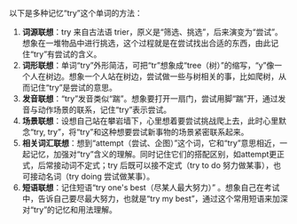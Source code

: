 以下是多种记忆“try”这个单词的方法：
1. **词源联想**：try 来自古法语 trier，原义是“筛选、挑选”，后来演变为“尝试”。想象在一堆物品中进行挑选，这个过程就是在尝试找出合适的东西，由此记住“try”有尝试的含义。
2. **词形联想**：单词“try”外形简洁，可把“tr”想象成“tree（树）”的缩写，“y”像一个人在树边。想象一个人站在树边，尝试做一些与树相关的事，比如爬树，从而记住“try”是尝试的意思。
3. **发音联想**：“try”发音类似“踹”。想象要打开一扇门，尝试用脚“踹”开，通过发音与动作场景的联系，记住“try”表示尝试。
4. **场景联想**：设想自己站在攀岩墙下，心里想着要尝试挑战爬上去，此时心里默念“try, try”，将“try”和这种想要尝试新事物的场景紧密联系起来。
5. **相关词汇联想**：想到“attempt（尝试、企图）”这个词，它和“try”意思相近，一起记忆，加强对“try”含义的理解。同时记住它们的搭配区别，如attempt更正式，后常接动词不定式；try 后既可以接不定式（try to do 努力做某事），也可接动名词（try doing 尝试做某事）。
6. **短语联想**：记住短语“try one's best（尽某人最大努力）” 。想象自己在考试中，告诉自己要尽最大努力，也就是“try my best”，通过这个常用短语来加深对“try”的记忆和用法理解。 